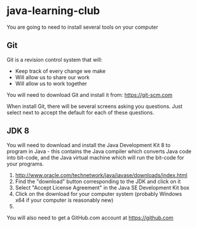 # java-learning-club
You are going to need to install several tools on your computer
## Git
Git is a revision control system that will:
* Keep track of every change we make
* Will allow us to share our work
* Will allow us to work together

You will need to download Git and install it from: https://git-scm.com

When install Git, there will be several screens asking you questions. Just select next to accept the default for each of these questions.

## JDK 8
You will need to download and install the Java Development Kit 8 to program in Java - this contains the Java compiler which converts Java code into bit-code, and the Java virtual machine which will run the bit-code for your programs.
1. http://www.oracle.com/technetwork/java/javase/downloads/index.html
2. Find the "download" button corresponding to the JDK and click on it
3. Select "Accept License Agreement" in the Java SE Development Kit box
4. Click on the download for your computer system (probably Windows x64	if your computer is reasonably new)
5. 

You will also need to get a GitHub.com account at https://github.com
